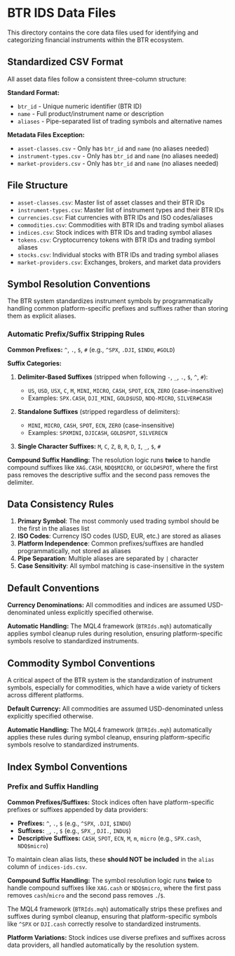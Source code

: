 # BTR IDS Data Files

This directory contains the core data files used for identifying and categorizing financial instruments within the BTR ecosystem.

## Standardized CSV Format

All asset data files follow a consistent three-column structure:

**Standard Format:**
- `btr_id` - Unique numeric identifier (BTR ID)
- `name` - Full product/instrument name or description
- `aliases` - Pipe-separated list of trading symbols and alternative names

**Metadata Files Exception:**
- `asset-classes.csv` - Only has `btr_id` and `name` (no aliases needed)
- `instrument-types.csv` - Only has `btr_id` and `name` (no aliases needed)
- `market-providers.csv` - Only has `btr_id` and `name` (no aliases needed)

## File Structure
- `asset-classes.csv`: Master list of asset classes and their BTR IDs
- `instrument-types.csv`: Master list of instrument types and their BTR IDs
- `currencies.csv`: Fiat currencies with BTR IDs and ISO codes/aliases
- `commodities.csv`: Commodities with BTR IDs and trading symbol aliases
- `indices.csv`: Stock indices with BTR IDs and trading symbol aliases
- `tokens.csv`: Cryptocurrency tokens with BTR IDs and trading symbol aliases
- `stocks.csv`: Individual stocks with BTR IDs and trading symbol aliases
- `market-providers.csv`: Exchanges, brokers, and market data providers

## Symbol Resolution Conventions

The BTR system standardizes instrument symbols by programmatically handling common platform-specific prefixes and suffixes rather than storing them as explicit aliases.

### Automatic Prefix/Suffix Stripping Rules

**Common Prefixes:** `^`, `.`, `$`, `#` (e.g., `^SPX`, `.DJI`, `$INDU`, `#GOLD`)

**Suffix Categories:**
1. **Delimiter-Based Suffixes** (stripped when following `-`, `_`, `.`, `$`, `^`, `#`):
   - `US`, `USD`, `USX`, `C`, `M`, `MINI`, `MICRO`, `CASH`, `SPOT`, `ECN`, `ZERO` (case-insensitive)
   - Examples: `SPX.CASH`, `DJI_MINI`, `GOLD$USD`, `NDQ-MICRO`, `SILVER#CASH`

2. **Standalone Suffixes** (stripped regardless of delimiters):
   - `MINI`, `MICRO`, `CASH`, `SPOT`, `ECN`, `ZERO` (case-insensitive)
   - Examples: `SPXMINI`, `DJICASH`, `GOLDSPOT`, `SILVERECN`

3. **Single Character Suffixes:** `M`, `C`, `Z`, `B`, `R`, `D`, `I`, `_`, `$`, `#`

**Compound Suffix Handling:** The resolution logic runs **twice** to handle compound suffixes like `XAG.CASH`, `NDQ$MICRO`, or `GOLD#SPOT`, where the first pass removes the descriptive suffix and the second pass removes the delimiter.

## Data Consistency Rules

1. **Primary Symbol**: The most commonly used trading symbol should be the first in the aliases list
2. **ISO Codes**: Currency ISO codes (USD, EUR, etc.) are stored as aliases
3. **Platform Independence**: Common prefixes/suffixes are handled programmatically, not stored as aliases
4. **Pipe Separation**: Multiple aliases are separated by `|` character
5. **Case Sensitivity**: All symbol matching is case-insensitive in the system

## Default Conventions

**Currency Denominations:** All commodities and indices are assumed USD-denominated unless explicitly specified otherwise.

**Automatic Handling:** The MQL4 framework (`BTRIds.mqh`) automatically applies symbol cleanup rules during resolution, ensuring platform-specific symbols resolve to standardized instruments.

## Commodity Symbol Conventions

A critical aspect of the BTR system is the standardization of instrument symbols, especially for commodities, which have a wide variety of tickers across different platforms.

**Default Currency:** All commodities are assumed USD-denominated unless explicitly specified otherwise.

**Automatic Handling:** The MQL4 framework (`BTRIds.mqh`) automatically applies these rules during symbol cleanup, ensuring platform-specific symbols resolve to standardized instruments.

## Index Symbol Conventions

### Prefix and Suffix Handling

**Common Prefixes/Suffixes:** Stock indices often have platform-specific prefixes or suffixes appended by data providers:
- **Prefixes:** `^`, `.`, `$` (e.g., `^SPX`, `.DJI`, `$INDU`)
- **Suffixes:** `_`, `.`, `$` (e.g., `SPX_`, `DJI.`, `INDU$`)
- **Descriptive Suffixes:** `CASH`, `SPOT`, `ECN`, `M`, `m`, `micro` (e.g., `SPX.cash`, `NDQ$micro`)

To maintain clean alias lists, these **should NOT be included** in the `alias` column of `indices-ids.csv`.

**Compound Suffix Handling:** The symbol resolution logic runs **twice** to handle compound suffixes like `XAG.cash` or `NDQ$micro`, where the first pass removes `cash`/`micro` and the second pass removes `.`/`$`.

The MQL4 framework (`BTRIds.mqh`) automatically strips these prefixes and suffixes during symbol cleanup, ensuring that platform-specific symbols like `^SPX` or `DJI.cash` correctly resolve to standardized instruments.

**Platform Variations:** Stock indices use diverse prefixes and suffixes across data providers, all handled automatically by the resolution system.
